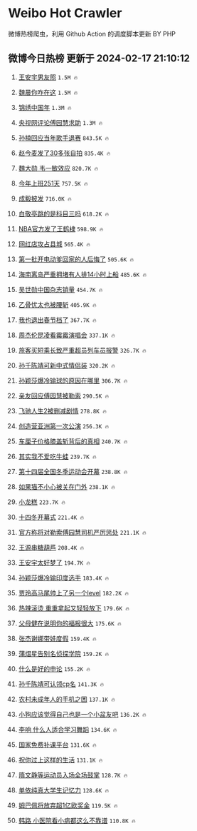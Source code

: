 # Weibo Hot Crawler 



微博热榜爬虫，利用 Github Action 的调度脚本更新 BY PHP 


## 微博今日热榜 更新于 2024-02-17 21:10:12 
1. [王安宇男友照](https://s.weibo.com/weibo?q=%E7%8E%8B%E5%AE%89%E5%AE%87%E7%94%B7%E5%8F%8B%E7%85%A7&t=31&band_rank=1&Refer=top) `1.5M 🔥` 

1. [魏晨你咋在这](https://s.weibo.com/weibo?q=%E9%AD%8F%E6%99%A8%E4%BD%A0%E5%92%8B%E5%9C%A8%E8%BF%99&t=31&band_rank=2&Refer=top) `1.5M 🔥` 

1. [锦绣中国年](https://s.weibo.com/weibo?q=%23%E9%94%A6%E7%BB%A3%E4%B8%AD%E5%9B%BD%E5%B9%B4%23&t=31&band_rank=3&Refer=top) `1.3M 🔥` 

1. [央视网评论傅园慧求助](https://s.weibo.com/weibo?q=%23%E5%A4%AE%E8%A7%86%E7%BD%91%E8%AF%84%E8%AE%BA%E5%82%85%E5%9B%AD%E6%85%A7%E6%B1%82%E5%8A%A9%23&t=31&band_rank=4&Refer=top) `1.3M 🔥` 

1. [孙楠回应当年歌手退赛](https://s.weibo.com/weibo?q=%E5%AD%99%E6%A5%A0%E5%9B%9E%E5%BA%94%E5%BD%93%E5%B9%B4%E6%AD%8C%E6%89%8B%E9%80%80%E8%B5%9B&t=31&band_rank=5&Refer=top) `843.5K 🔥` 

1. [赵今麦发了30多张自拍](https://s.weibo.com/weibo?q=%23%E8%B5%B5%E4%BB%8A%E9%BA%A6%E5%8F%91%E4%BA%8630%E5%A4%9A%E5%BC%A0%E8%87%AA%E6%8B%8D%23&t=31&band_rank=6&Refer=top) `835.4K 🔥` 

1. [魏大勋  韦一敏效应](https://s.weibo.com/weibo?q=%E9%AD%8F%E5%A4%A7%E5%8B%8B%20%20%E9%9F%A6%E4%B8%80%E6%95%8F%E6%95%88%E5%BA%94&t=31&band_rank=7&Refer=top) `820.7K 🔥` 

1. [今年上班251天](https://s.weibo.com/weibo?q=%23%E4%BB%8A%E5%B9%B4%E4%B8%8A%E7%8F%AD251%E5%A4%A9%23&t=31&band_rank=8&Refer=top) `757.5K 🔥` 

1. [成毅披发](https://s.weibo.com/weibo?q=%23%E6%88%90%E6%AF%85%E6%8A%AB%E5%8F%91%23&t=31&band_rank=9&Refer=top) `716.0K 🔥` 

1. [白敬亭跳的是科目三吗](https://s.weibo.com/weibo?q=%23%E7%99%BD%E6%95%AC%E4%BA%AD%E8%B7%B3%E7%9A%84%E6%98%AF%E7%A7%91%E7%9B%AE%E4%B8%89%E5%90%97%23&t=31&band_rank=10&Refer=top) `618.2K 🔥` 

1. [NBA官方发了王鹤棣](https://s.weibo.com/weibo?q=%23NBA%E5%AE%98%E6%96%B9%E5%8F%91%E4%BA%86%E7%8E%8B%E9%B9%A4%E6%A3%A3%23&t=31&band_rank=11&Refer=top) `598.9K 🔥` 

1. [网红店攻占县城](https://s.weibo.com/weibo?q=%23%E7%BD%91%E7%BA%A2%E5%BA%97%E6%94%BB%E5%8D%A0%E5%8E%BF%E5%9F%8E%23&t=31&band_rank=12&Refer=top) `565.4K 🔥` 

1. [第一批开电动爹回家的人后悔了](https://s.weibo.com/weibo?q=%23%E7%AC%AC%E4%B8%80%E6%89%B9%E5%BC%80%E7%94%B5%E5%8A%A8%E7%88%B9%E5%9B%9E%E5%AE%B6%E7%9A%84%E4%BA%BA%E5%90%8E%E6%82%94%E4%BA%86%23&t=31&band_rank=13&Refer=top) `505.6K 🔥` 

1. [海南离岛严重拥堵有人排14小时上船](https://s.weibo.com/weibo?q=%23%E6%B5%B7%E5%8D%97%E7%A6%BB%E5%B2%9B%E4%B8%A5%E9%87%8D%E6%8B%A5%E5%A0%B5%E6%9C%89%E4%BA%BA%E6%8E%9214%E5%B0%8F%E6%97%B6%E4%B8%8A%E8%88%B9%23&t=31&band_rank=14&Refer=top) `485.6K 🔥` 

1. [吴世勋中国杂志销量](https://s.weibo.com/weibo?q=%E5%90%B4%E4%B8%96%E5%8B%8B%E4%B8%AD%E5%9B%BD%E6%9D%82%E5%BF%97%E9%94%80%E9%87%8F&t=31&band_rank=15&Refer=top) `454.7K 🔥` 

1. [乙骨忧太也被腰斩](https://s.weibo.com/weibo?q=%E4%B9%99%E9%AA%A8%E5%BF%A7%E5%A4%AA%E4%B9%9F%E8%A2%AB%E8%85%B0%E6%96%A9&t=31&band_rank=16&Refer=top) `405.9K 🔥` 

1. [我也退出春节档了](https://s.weibo.com/weibo?q=%E6%88%91%E4%B9%9F%E9%80%80%E5%87%BA%E6%98%A5%E8%8A%82%E6%A1%A3%E4%BA%86&t=31&band_rank=17&Refer=top) `367.7K 🔥` 

1. [周杰伦昆凌看霉霉演唱会](https://s.weibo.com/weibo?q=%23%E5%91%A8%E6%9D%B0%E4%BC%A6%E6%98%86%E5%87%8C%E7%9C%8B%E9%9C%89%E9%9C%89%E6%BC%94%E5%94%B1%E4%BC%9A%23&t=31&band_rank=18&Refer=top) `337.1K 🔥` 

1. [旅客买短乘长致严重超员列车员报警](https://s.weibo.com/weibo?q=%23%E6%97%85%E5%AE%A2%E4%B9%B0%E7%9F%AD%E4%B9%98%E9%95%BF%E8%87%B4%E4%B8%A5%E9%87%8D%E8%B6%85%E5%91%98%E5%88%97%E8%BD%A6%E5%91%98%E6%8A%A5%E8%AD%A6%23&t=31&band_rank=19&Refer=top) `326.7K 🔥` 

1. [孙千陈靖可新中式情侣装](https://s.weibo.com/weibo?q=%23%E5%AD%99%E5%8D%83%E9%99%88%E9%9D%96%E5%8F%AF%E6%96%B0%E4%B8%AD%E5%BC%8F%E6%83%85%E4%BE%A3%E8%A3%85%23&t=31&band_rank=20&Refer=top) `320.2K 🔥` 

1. [孙颖莎爆冷输球的原因在哪里](https://s.weibo.com/weibo?q=%23%E5%AD%99%E9%A2%96%E8%8E%8E%E7%88%86%E5%86%B7%E8%BE%93%E7%90%83%E7%9A%84%E5%8E%9F%E5%9B%A0%E5%9C%A8%E5%93%AA%E9%87%8C%23&t=31&band_rank=21&Refer=top) `306.7K 🔥` 

1. [亲友回应傅园慧被勒索](https://s.weibo.com/weibo?q=%23%E4%BA%B2%E5%8F%8B%E5%9B%9E%E5%BA%94%E5%82%85%E5%9B%AD%E6%85%A7%E8%A2%AB%E5%8B%92%E7%B4%A2%23&t=31&band_rank=22&Refer=top) `290.5K 🔥` 

1. [飞驰人生2被删减剧情](https://s.weibo.com/weibo?q=%23%E9%A3%9E%E9%A9%B0%E4%BA%BA%E7%94%9F2%E8%A2%AB%E5%88%A0%E5%87%8F%E5%89%A7%E6%83%85%23&t=31&band_rank=23&Refer=top) `278.8K 🔥` 

1. [创造营亚洲第一次公演](https://s.weibo.com/weibo?q=%23%E5%88%9B%E9%80%A0%E8%90%A5%E4%BA%9A%E6%B4%B2%E7%AC%AC%E4%B8%80%E6%AC%A1%E5%85%AC%E6%BC%94%23&t=31&band_rank=24&Refer=top) `256.3K 🔥` 

1. [车厘子价格膝盖斩背后的真相](https://s.weibo.com/weibo?q=%23%E8%BD%A6%E5%8E%98%E5%AD%90%E4%BB%B7%E6%A0%BC%E8%86%9D%E7%9B%96%E6%96%A9%E8%83%8C%E5%90%8E%E7%9A%84%E7%9C%9F%E7%9B%B8%23&t=31&band_rank=25&Refer=top) `240.7K 🔥` 

1. [其实我不爱吃牛蛙](https://s.weibo.com/weibo?q=%E5%85%B6%E5%AE%9E%E6%88%91%E4%B8%8D%E7%88%B1%E5%90%83%E7%89%9B%E8%9B%99&t=31&band_rank=26&Refer=top) `239.7K 🔥` 

1. [第十四届全国冬季运动会开幕](https://s.weibo.com/weibo?q=%23%E7%AC%AC%E5%8D%81%E5%9B%9B%E5%B1%8A%E5%85%A8%E5%9B%BD%E5%86%AC%E5%AD%A3%E8%BF%90%E5%8A%A8%E4%BC%9A%E5%BC%80%E5%B9%95%23&t=31&band_rank=27&Refer=top) `238.8K 🔥` 

1. [如果猫不小心被关在门外](https://s.weibo.com/weibo?q=%E5%A6%82%E6%9E%9C%E7%8C%AB%E4%B8%8D%E5%B0%8F%E5%BF%83%E8%A2%AB%E5%85%B3%E5%9C%A8%E9%97%A8%E5%A4%96&t=31&band_rank=28&Refer=top) `238.1K 🔥` 

1. [小龙糕](https://s.weibo.com/weibo?q=%E5%B0%8F%E9%BE%99%E7%B3%95&t=31&band_rank=29&Refer=top) `223.7K 🔥` 

1. [十四冬开幕式](https://s.weibo.com/weibo?q=%23%E5%8D%81%E5%9B%9B%E5%86%AC%E5%BC%80%E5%B9%95%E5%BC%8F%23&t=31&band_rank=30&Refer=top) `221.4K 🔥` 

1. [官方称将对勒索傅园慧司机严厉惩处](https://s.weibo.com/weibo?q=%23%E5%AE%98%E6%96%B9%E7%A7%B0%E5%B0%86%E5%AF%B9%E5%8B%92%E7%B4%A2%E5%82%85%E5%9B%AD%E6%85%A7%E5%8F%B8%E6%9C%BA%E4%B8%A5%E5%8E%89%E6%83%A9%E5%A4%84%23&t=31&band_rank=31&Refer=top) `221.1K 🔥` 

1. [王源串糖葫芦](https://s.weibo.com/weibo?q=%23%E7%8E%8B%E6%BA%90%E4%B8%B2%E7%B3%96%E8%91%AB%E8%8A%A6%23&t=31&band_rank=32&Refer=top) `208.4K 🔥` 

1. [王安宇太好梦了](https://s.weibo.com/weibo?q=%E7%8E%8B%E5%AE%89%E5%AE%87%E5%A4%AA%E5%A5%BD%E6%A2%A6%E4%BA%86&t=31&band_rank=33&Refer=top) `194.7K 🔥` 

1. [孙颖莎爆冷输印度选手](https://s.weibo.com/weibo?q=%23%E5%AD%99%E9%A2%96%E8%8E%8E%E7%88%86%E5%86%B7%E8%BE%93%E5%8D%B0%E5%BA%A6%E9%80%89%E6%89%8B%23&t=31&band_rank=34&Refer=top) `183.4K 🔥` 

1. [贾玲高马尾帅上了另一个level](https://s.weibo.com/weibo?q=%23%E8%B4%BE%E7%8E%B2%E9%AB%98%E9%A9%AC%E5%B0%BE%E5%B8%85%E4%B8%8A%E4%BA%86%E5%8F%A6%E4%B8%80%E4%B8%AAlevel%23&t=31&band_rank=35&Refer=top) `182.2K 🔥` 

1. [热辣滚烫 重重拿起又轻轻放下](https://s.weibo.com/weibo?q=%E7%83%AD%E8%BE%A3%E6%BB%9A%E7%83%AB%20%E9%87%8D%E9%87%8D%E6%8B%BF%E8%B5%B7%E5%8F%88%E8%BD%BB%E8%BD%BB%E6%94%BE%E4%B8%8B&t=31&band_rank=36&Refer=top) `179.6K 🔥` 

1. [父母健在说明你的福报很大](https://s.weibo.com/weibo?q=%E7%88%B6%E6%AF%8D%E5%81%A5%E5%9C%A8%E8%AF%B4%E6%98%8E%E4%BD%A0%E7%9A%84%E7%A6%8F%E6%8A%A5%E5%BE%88%E5%A4%A7&t=31&band_rank=37&Refer=top) `175.6K 🔥` 

1. [张杰谢娜带娃度假](https://s.weibo.com/weibo?q=%23%E5%BC%A0%E6%9D%B0%E8%B0%A2%E5%A8%9C%E5%B8%A6%E5%A8%83%E5%BA%A6%E5%81%87%23&t=31&band_rank=38&Refer=top) `159.4K 🔥` 

1. [蒲熠星告别名侦探学院](https://s.weibo.com/weibo?q=%23%E8%92%B2%E7%86%A0%E6%98%9F%E5%91%8A%E5%88%AB%E5%90%8D%E4%BE%A6%E6%8E%A2%E5%AD%A6%E9%99%A2%23&t=31&band_rank=39&Refer=top) `159.2K 🔥` 

1. [什么是好的申论](https://s.weibo.com/weibo?q=%E4%BB%80%E4%B9%88%E6%98%AF%E5%A5%BD%E7%9A%84%E7%94%B3%E8%AE%BA&t=31&band_rank=40&Refer=top) `155.2K 🔥` 

1. [孙千陈靖可认领cp名](https://s.weibo.com/weibo?q=%23%E5%AD%99%E5%8D%83%E9%99%88%E9%9D%96%E5%8F%AF%E8%AE%A4%E9%A2%86cp%E5%90%8D%23&t=31&band_rank=41&Refer=top) `141.3K 🔥` 

1. [农村未成年人的手机之困](https://s.weibo.com/weibo?q=%23%E5%86%9C%E6%9D%91%E6%9C%AA%E6%88%90%E5%B9%B4%E4%BA%BA%E7%9A%84%E6%89%8B%E6%9C%BA%E4%B9%8B%E5%9B%B0%23&t=31&band_rank=42&Refer=top) `137.1K 🔥` 

1. [小狗应该觉得自己也是一个小盆友吧](https://s.weibo.com/weibo?q=%E5%B0%8F%E7%8B%97%E5%BA%94%E8%AF%A5%E8%A7%89%E5%BE%97%E8%87%AA%E5%B7%B1%E4%B9%9F%E6%98%AF%E4%B8%80%E4%B8%AA%E5%B0%8F%E7%9B%86%E5%8F%8B%E5%90%A7&t=31&band_rank=43&Refer=top) `136.2K 🔥` 

1. [李响 什么人适合学习舞蹈](https://s.weibo.com/weibo?q=%E6%9D%8E%E5%93%8D%20%E4%BB%80%E4%B9%88%E4%BA%BA%E9%80%82%E5%90%88%E5%AD%A6%E4%B9%A0%E8%88%9E%E8%B9%88&t=31&band_rank=44&Refer=top) `134.6K 🔥` 

1. [国家免费补课平台](https://s.weibo.com/weibo?q=%E5%9B%BD%E5%AE%B6%E5%85%8D%E8%B4%B9%E8%A1%A5%E8%AF%BE%E5%B9%B3%E5%8F%B0&t=31&band_rank=45&Refer=top) `131.6K 🔥` 

1. [祝你过上这样的生活](https://s.weibo.com/weibo?q=%E7%A5%9D%E4%BD%A0%E8%BF%87%E4%B8%8A%E8%BF%99%E6%A0%B7%E7%9A%84%E7%94%9F%E6%B4%BB&t=31&band_rank=46&Refer=top) `131.1K 🔥` 

1. [隋文静等运动员入场全场鼓掌](https://s.weibo.com/weibo?q=%23%E9%9A%8B%E6%96%87%E9%9D%99%E7%AD%89%E8%BF%90%E5%8A%A8%E5%91%98%E5%85%A5%E5%9C%BA%E5%85%A8%E5%9C%BA%E9%BC%93%E6%8E%8C%23&t=31&band_rank=47&Refer=top) `128.7K 🔥` 

1. [单依纯真大学生记忆力](https://s.weibo.com/weibo?q=%23%E5%8D%95%E4%BE%9D%E7%BA%AF%E7%9C%9F%E5%A4%A7%E5%AD%A6%E7%94%9F%E8%AE%B0%E5%BF%86%E5%8A%9B%23&t=31&band_rank=48&Refer=top) `128.6K 🔥` 

1. [姆巴佩将放弃超1亿欧奖金](https://s.weibo.com/weibo?q=%23%E5%A7%86%E5%B7%B4%E4%BD%A9%E5%B0%86%E6%94%BE%E5%BC%83%E8%B6%851%E4%BA%BF%E6%AC%A7%E5%A5%96%E9%87%91%23&t=31&band_rank=49&Refer=top) `119.5K 🔥` 

1. [韩路 小医院看小病都这么不靠谱](https://s.weibo.com/weibo?q=%E9%9F%A9%E8%B7%AF%20%E5%B0%8F%E5%8C%BB%E9%99%A2%E7%9C%8B%E5%B0%8F%E7%97%85%E9%83%BD%E8%BF%99%E4%B9%88%E4%B8%8D%E9%9D%A0%E8%B0%B1&t=31&band_rank=50&Refer=top) `110.8K 🔥` 

